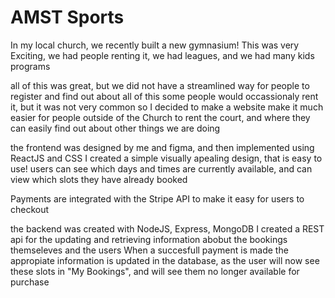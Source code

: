 # AMST Sports
In my local church, we recently built a new gymnasium!
This was very Exciting, we had people renting it, we had leagues, and we had many kids programs

all of this was great, but we did not have a streamlined way for people to register and find out about all of this
some people would occassionaly rent it, but it was not very common
so I decided to make a website make it much easier for people outside of the Church to rent the court, and where they can easily find out about other things we are doing

the frontend was designed by me and figma, and then implemented using ReactJS and CSS
I created a simple visually apealing design, that is easy to use!
users can see which days and times are currently available, and can view which slots they have already booked

Payments are integrated with the Stripe API to make it easy for users to checkout

the backend was created with NodeJS, Express, MongoDB
I created a REST api for the updating and retrieving information abobut the bookings themseleves and the users
When a succesfull payment is made the appropiate information is updated in the database, as the user will now see these slots in "My Bookings", and will see them no longer available for purchase
